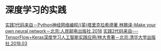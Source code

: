 # 深度学习的实践
<a href="https://github.com/zhangyu13141/DeepLearning/blob/master/nerul-network/part2.ipynb">实践1代码来自－Python神经网络编程/(英)塔里克拉希德著 林赐译-Make your own neural network－北京:人民邮电出版社,2018</a>
<a href="https://github.com/zhangyu13141/DeepLearning/blob/master/tf6.ipynb">实践2代码来自---TensorFlow+Keras深度学习人工智能实践应用/林大贵著－北京:清华大学出版社,2018.03</a>


